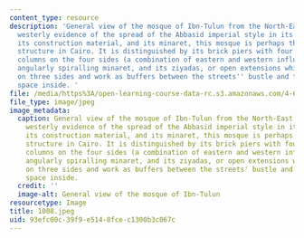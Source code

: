 ```yaml
---
content_type: resource
description: 'General view of the mosque of Ibn-Tulun from the North-East. The furthest
  westerly evidence of the spread of the Abbasid imperial style in its decoration,
  its construction material, and its minaret, this mosque is perhaps the most serene
  structure in Cairo. It is distinguished by its brick piers with four engaged brick
  columns on the four sides (a combination of eastern and western influences), its
  angularly spiralling minaret, and its ziyadas, or open extensions which ring it
  on three sides and work as buffers between the streets'' bustle and the religious
  space inside. '
file: /media/https%3A/open-learning-course-data-rc.s3.amazonaws.com/4-615-the-architecture-of-cairo-spring-2002/93efc00c39f9e5148fcec1300b3c067c_1008.jpeg
file_type: image/jpeg
image_metadata:
  caption: General view of the mosque of Ibn-Tulun from the North-East. The furthest
    westerly evidence of the spread of the Abbasid imperial style in its decoration,
    its construction material, and its minaret, this mosque is perhaps the most serene
    structure in Cairo. It is distinguished by its brick piers with four engaged brick
    columns on the four sides (a combination of eastern and western influences), its
    angularly spiralling minaret, and its ziyadas, or open extensions which ring it
    on three sides and work as buffers between the streets' bustle and the religious
    space inside.
  credit: ''
  image-alt: General view of the mosque of Ibn-Tulun
resourcetype: Image
title: 1008.jpeg
uid: 93efc00c-39f9-e514-8fce-c1300b3c067c
---
```

